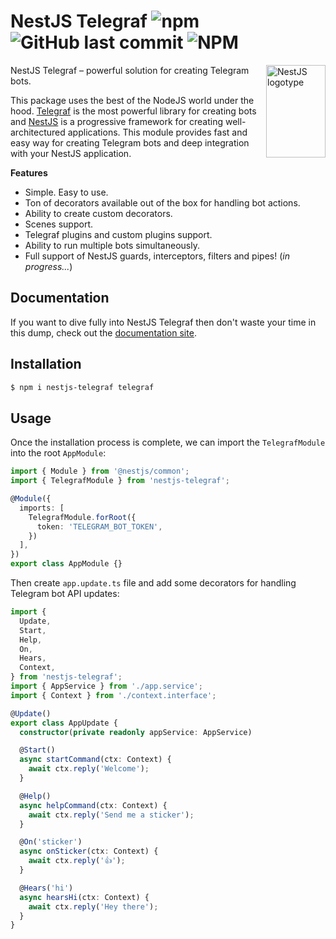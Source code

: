 # NestJS Telegraf ![npm](https://img.shields.io/npm/dm/nestjs-telegraf) ![GitHub last commit](https://img.shields.io/github/last-commit/bukhalo/nestjs-telegraf) ![NPM](https://img.shields.io/npm/l/nestjs-telegraf)

<img align="right" width="95" height="148" title="NestJS logotype"
     src="https://nestjs.com/img/logo-small.svg">

NestJS Telegraf – powerful solution for creating Telegram bots.

This package uses the best of the NodeJS world under the hood. [Telegraf](https://github.com/telegraf/telegraf) is the most powerful library for creating bots and [NestJS](https://github.com/nestjs) is a progressive framework for creating well-architectured applications. This module provides fast and easy way for creating Telegram bots and deep integration with your NestJS application. 

**Features**

- Simple. Easy to use.
- Ton of decorators available out of the box for handling bot actions.
- Ability to create custom decorators.
- Scenes support.
- Telegraf plugins and custom plugins support.
- Ability to run multiple bots simultaneously.
- Full support of NestJS guards, interceptors, filters and pipes! (*in progress...*)

## Documentation
If you want to dive fully into NestJS Telegraf then don't waste your time in this dump, check out the [documentation site](https://nestjs-telegraf.vercel.app).

## Installation

```bash
$ npm i nestjs-telegraf telegraf
```

## Usage
Once the installation process is complete, we can import the `TelegrafModule` into the root `AppModule`:
```typescript
import { Module } from '@nestjs/common';
import { TelegrafModule } from 'nestjs-telegraf';

@Module({
  imports: [
    TelegrafModule.forRoot({
      token: 'TELEGRAM_BOT_TOKEN',
    })
  ],
})
export class AppModule {}
```

Then create `app.update.ts` file and add some decorators for handling Telegram bot API updates:

```typescript
import {
  Update,
  Start,
  Help,
  On,
  Hears,
  Context,
} from 'nestjs-telegraf';
import { AppService } from './app.service';
import { Context } from './context.interface';

@Update()
export class AppUpdate {
  constructor(private readonly appService: AppService)

  @Start()
  async startCommand(ctx: Context) {
    await ctx.reply('Welcome');
  }

  @Help()
  async helpCommand(ctx: Context) {
    await ctx.reply('Send me a sticker');
  }

  @On('sticker')
  async onSticker(ctx: Context) {
    await ctx.reply('👍');
  }

  @Hears('hi')
  async hearsHi(ctx: Context) {
    await ctx.reply('Hey there');
  }
}
```
